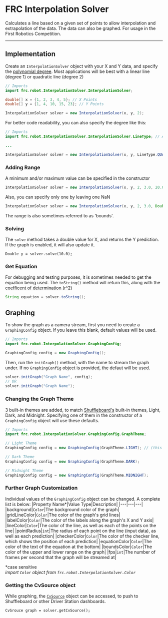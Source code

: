 # FRC Interpolation Solver
Calculates a line based on a given set of points to allow interpolation and extrapolation of the data. The data can also be graphed. For usage in the First Robotics Competition.

---

## Implementation
Create an `InterpolationSolver` object with your X and Y data, and specify the [polynomial degree](https://en.wikipedia.org/wiki/Degree_of_a_polynomial). Most applications will be best with a linear line (degree 1) or quadratic line (degree 2)
```java
// Imports
import frc.robot.InterpolationSolver.InterpolationSolver;

double[] x = {1, 2, 3, 4, 5}; // X Points
double[] y = {1, 4, 10, 15, 23}; // Y Points

InterpolationSolver solver = new InterpolationSolver(x, y, 2);
```
For better code readability, you can also specify the degree like this:
```java
// Imports
import frc.robot.InterpolationSolver.InterpolationSolver.LineType; // Add this import

...

InterpolationSolver solver = new InterpolationSolver(x, y, LineType.QUADRATIC);
```

### Adding Range
A minimum and/or maximum value can be specified in the constructor
```java
InterpolationSolver solver = new InterpolationSolver(x, y, 2, 3.0, 20.0); // minimum value: 3.0, maximum value: 20.0
```
Also, you can specify only one by leaving one NaN
```java
InterpolationSolver solver = new InterpolationSolver(x, y, 2, 3.0, Double.NaN); // minimum value: 3.0, no maximum value
```
The range is also sometimes referred to as 'bounds'.

### Solving
The `solve` method takes a double value for X, and returns the Y prediction. If the graph is enabled, it will also update it.
```
Double y = solver.solve(10.0);
```

### Get Equation
For debugging and testing purposes, it is sometimes needed to get the equation being used. The `toString()` method will return this, along with the [coefficent of determination (r^2)](https://en.wikipedia.org/wiki/Coefficient_of_determination)
```java
String equation = solver.toString();
```

## Graphing
To show the graph as a camera stream, first you need to create a `GraphingConfig` object. If you leave this blank, default values will be used.
```java
// Imports
import frc.robot.InterpolationSolver.GraphingConfig;

GraphingConfig config = new GraphingConfig();
```
Then, run the `initGraph()` method, with the name to stream the graph under. If no `GraphingConfig` object is provided, the defaut will be used.
```java
solver.initGraph("Graph Name", config);
// OR
solver.initGraph("Graph Name");
```

### Changing the Graph Theme
3 built-in themes are added, to match [Shuffleboard's](https://docs.wpilib.org/en/stable/docs/software/dashboards/shuffleboard/index.html) built-in themes, Light, Dark, and Midnight. Specifying one of them in the constructor of a `GraphingConfig` object will use these defaults.
```java
// Imports
import frc.robot.InterpolationSolver.GraphingConfig.GraphTheme;

// Light Theme
GraphingConfig config = new GraphingConfig(GraphTheme.LIGHT); // (this is default)

// Dark Theme
GraphingConfig config = new GraphingConfig(GraphTheme.DARK);

// Midnight Theme
GraphingConfig config = new GraphingConfig(GraphTheme.MIDNIGHT);
```

### Further Graph Customization
Individual values of the `GraphingConfig` object can be changed. A complete list is below:
|Property Name\*|Value Type|Description|
|---|---|---|
|background|`Color`|The background color of the graph|
|gridLineColor|`Color`|The color of the graph's grid lines|
|labelColor|`Color`|The color of the labels along the graph's X and Y axis|
|lineColor|`Color`|The color of the line, as well as each of the points on the line|
|pointRadius|`int`|The radius of each point on the line (input data), as well as each prediction|
|checkerColor|`Color`|The color of the checker line, which shows the position of each prediction|
|equationColor|`Color`|The color of the text of the equation at the bottom|
|boundsColor|`Color`|The color of the upper and lower range on the graph|
|fps|`int`|The number of frames per second that the graph will be streamed at|

\*case sensitive \
*import `Color` object from `frc.robot.InterpolationSolver.Color`*

### Getting the CvSource object
While graphing, the [`CvSource`](https://first.wpi.edu/wpilib/allwpilib/docs/release/java/edu/wpi/first/cscore/CvSource.html) object can be accessed, to push to Shuffleboard or other Driver Station dashboards.
```
CvSrouce graph = solver.getCvSource();
```